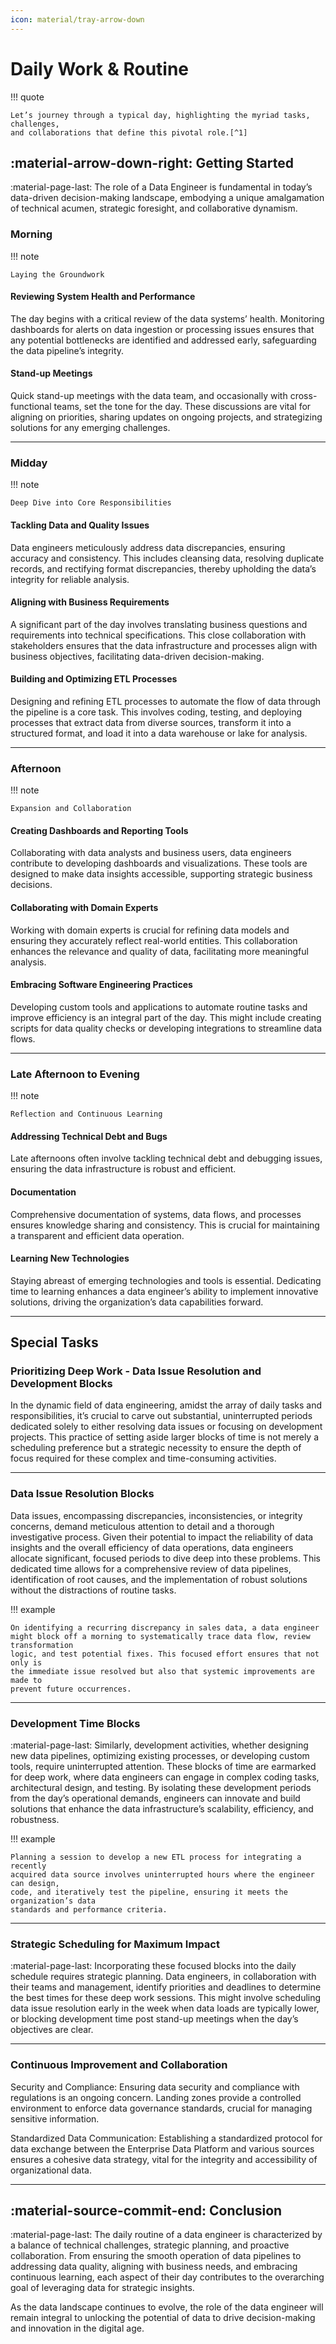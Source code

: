 ```yaml
---
icon: material/tray-arrow-down
---
```


# Daily Work & Routine

!!! quote

    Let’s journey through a typical day, highlighting the myriad tasks, challenges,
    and collaborations that define this pivotal role.[^1]

## :material-arrow-down-right: Getting Started

:material-page-last: The role of a Data Engineer is fundamental in today’s data-driven
decision-making landscape, embodying a unique amalgamation of technical acumen,
strategic foresight, and collaborative dynamism.

### Morning

!!! note

    Laying the Groundwork

#### Reviewing System Health and Performance

The day begins with a critical review of the data systems’ health.
Monitoring dashboards for alerts on data ingestion or processing issues ensures
that any potential bottlenecks are identified and addressed early, safeguarding
the data pipeline’s integrity.

#### Stand-up Meetings

Quick stand-up meetings with the data team, and occasionally with cross-functional
teams, set the tone for the day.
These discussions are vital for aligning on priorities, sharing updates on
ongoing projects, and strategizing solutions for any emerging challenges.

---

### Midday

!!! note

    Deep Dive into Core Responsibilities

#### Tackling Data and Quality Issues

Data engineers meticulously address data
discrepancies, ensuring accuracy and consistency. This includes cleansing data,
resolving duplicate records, and rectifying format discrepancies,
thereby upholding the data’s integrity for reliable analysis.

#### Aligning with Business Requirements

A significant part of the day involves translating
business questions and requirements into technical specifications. This close
collaboration with stakeholders ensures that the data infrastructure and processes
align with business objectives, facilitating data-driven decision-making.

#### Building and Optimizing ETL Processes

Designing and refining ETL processes to
automate the flow of data through the pipeline is a core task. This involves coding,
testing, and deploying processes that extract data from diverse sources, transform
it into a structured format, and load it into a data warehouse or lake for analysis.

---

### Afternoon

!!! note

    Expansion and Collaboration

#### Creating Dashboards and Reporting Tools

Collaborating with data analysts and business users, data engineers contribute
to developing dashboards and visualizations.
These tools are designed to make data insights accessible, supporting strategic
business decisions.

#### Collaborating with Domain Experts

Working with domain experts is crucial for refining data models and ensuring
they accurately reflect real-world entities.
This collaboration enhances the relevance and quality of data, facilitating more
meaningful analysis.

#### Embracing Software Engineering Practices

Developing custom tools and applications to automate routine tasks and improve
efficiency is an integral part of the day.
This might include creating scripts for data quality checks or developing integrations
to streamline data flows.

---

### Late Afternoon to Evening

!!! note

    Reflection and Continuous Learning

####  Addressing Technical Debt and Bugs

Late afternoons often involve tackling technical debt and debugging issues, ensuring
the data infrastructure is robust and efficient.

#### Documentation

Comprehensive documentation of systems, data flows, and processes ensures knowledge
sharing and consistency. This is crucial for maintaining a transparent and efficient
data operation.

#### Learning New Technologies

Staying abreast of emerging technologies and tools is essential.
Dedicating time to learning enhances a data engineer’s ability to implement
innovative solutions, driving the organization’s data capabilities forward.

---

## Special Tasks

### Prioritizing Deep Work - Data Issue Resolution and Development Blocks

In the dynamic field of data engineering, amidst the array of daily tasks and
responsibilities, it’s crucial to carve out substantial, uninterrupted periods
dedicated solely to either resolving data issues or focusing on development projects.
This practice of setting aside larger blocks of time is not merely a scheduling
preference but a strategic necessity to ensure the depth of focus required for
these complex and time-consuming activities.

---

### Data Issue Resolution Blocks

Data issues, encompassing discrepancies, inconsistencies, or integrity concerns,
demand meticulous attention to detail and a thorough investigative process.
Given their potential to impact the reliability of data insights and the overall
efficiency of data operations, data engineers allocate significant, focused periods
to dive deep into these problems. This dedicated time allows for a comprehensive
review of data pipelines, identification of root causes, and the implementation
of robust solutions without the distractions of routine tasks.

!!! example

    On identifying a recurring discrepancy in sales data, a data engineer
    might block off a morning to systematically trace data flow, review transformation
    logic, and test potential fixes. This focused effort ensures that not only is
    the immediate issue resolved but also that systemic improvements are made to
    prevent future occurrences.

---

### Development Time Blocks

:material-page-last: Similarly, development activities, whether designing new data
pipelines, optimizing existing processes, or developing custom tools, require
uninterrupted attention.
These blocks of time are earmarked for deep work, where data engineers can engage
in complex coding tasks, architectural design, and testing. By isolating these
development periods from the day’s operational demands, engineers can innovate
and build solutions that enhance the data infrastructure’s scalability, efficiency,
and robustness.

!!! example

    Planning a session to develop a new ETL process for integrating a recently
    acquired data source involves uninterrupted hours where the engineer can design,
    code, and iteratively test the pipeline, ensuring it meets the organization’s data
    standards and performance criteria.

---

### Strategic Scheduling for Maximum Impact

:material-page-last: Incorporating these focused blocks into the daily schedule
requires strategic planning.
Data engineers, in collaboration with their teams and management, identify
priorities and deadlines to determine the best times for these deep work
sessions. This might involve scheduling data issue resolution early in the week
when data loads are typically lower, or blocking development time post stand-up
meetings when the day’s objectives are clear.

---

### Continuous Improvement and Collaboration

Security and Compliance: Ensuring data security and compliance with regulations
is an ongoing concern. Landing zones provide a controlled environment to enforce
data governance standards, crucial for managing sensitive information.

Standardized Data Communication: Establishing a standardized protocol for data
exchange between the Enterprise Data Platform and various sources ensures a
cohesive data strategy, vital for the integrity and accessibility of organizational
data.

---

## :material-source-commit-end: Conclusion

:material-page-last: The daily routine of a data engineer is characterized by
a balance of technical challenges, strategic planning, and proactive collaboration.
From ensuring the smooth operation of data pipelines to addressing data quality,
aligning with business needs, and embracing continuous learning, each aspect of
their day contributes to the overarching goal of leveraging data for strategic
insights.

As the data landscape continues to evolve, the role of the data engineer will
remain integral to unlocking the potential of data to drive decision-making
and innovation in the digital age.

[^1]: [Daily Work Routine as a Data Engineer](https://medium.com/@patrickwork0001/daily-work-routine-as-a-data-engineer-ee9e9cc2190c)
